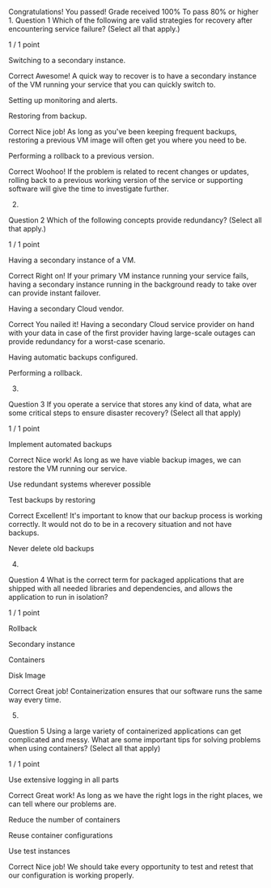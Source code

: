 Congratulations! You passed!
Grade received 100%
To pass 80% or higher
1.
Question 1
Which of the following are valid strategies for recovery after encountering service failure? (Select all that apply.)

1 / 1 point

Switching to a secondary instance.

Correct
Awesome! A quick way to recover is to have a secondary instance of the VM running your service that you can quickly switch to.


Setting up monitoring and alerts.


Restoring from backup.

Correct
Nice job! As long as you've been keeping frequent backups, restoring a previous VM image will often get you where you need to be.


Performing a rollback to a previous version.

Correct
Woohoo! If the problem is related to recent changes or updates, rolling back to a previous working version of the service or supporting software will give the time to investigate further.

2.
Question 2
Which of the following concepts provide redundancy? (Select all that apply.)

1 / 1 point

Having a secondary instance of a VM.

Correct
Right on! If your primary VM instance running your service fails, having a secondary instance running in the background ready to take over can provide instant failover.


Having a secondary Cloud vendor.

Correct
You nailed it! Having a secondary Cloud service provider on hand with your data in case of the first provider having large-scale outages can provide redundancy for a worst-case scenario.


Having automatic backups configured.


Performing a rollback.

3.
Question 3
If you operate a service that stores any kind of data, what are some critical steps to ensure disaster recovery? (Select all that apply)

1 / 1 point

Implement automated backups

Correct
Nice work! As long as we have viable backup images, we can restore the VM running our service.


Use redundant systems wherever possible


Test backups by restoring

Correct
Excellent! It's important to know that our backup process is working correctly. It would not do to be in a recovery situation and not have backups.


Never delete old backups

4.
Question 4
What is the correct term for packaged applications that are shipped with all needed libraries and dependencies, and allows the application to run in isolation?

1 / 1 point

Rollback


Secondary instance


Containers


Disk Image

Correct
Great job! Containerization ensures that our software runs the same way every time.

5.
Question 5
Using a large variety of containerized applications can get complicated and messy. What are some important tips for solving problems when using containers? (Select all that apply)

1 / 1 point

Use extensive logging in all parts

Correct
Great work! As long as we have the right logs in the right places, we can tell where our problems are.


Reduce the number of containers


Reuse container configurations


Use test instances

Correct
Nice job! We should take every opportunity to test and retest that our configuration is working properly.

